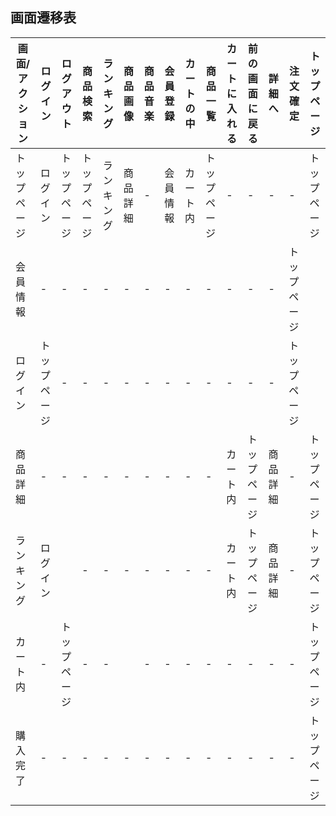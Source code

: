 ## 画面遷移表
|画面/アクション|ログイン|ログアウト|商品検索|ランキング|商品画像|商品音楽|会員登録|カートの中|商品一覧|カートに入れる|前の画面に戻る|詳細へ|注文確定|トップページ|
|---------------|--------|----------|---------|---------|--------|---------|--------|----------|--------|--------------|---------------|-----|--------|------------|
|トップページ|ログイン|トップページ|トップページ|ランキング|商品詳細|-|会員情報|カート内|トップページ|-|-|-|-|トップページ|
|会員情報|-|-|-|-|-|-|-|-|-|-|-|-|トップページ|
|ログイン|トップページ|-|-|-|-|-|-|-|-|-|-|-|トップページ|
|商品詳細|-|-|-|-|-|-|-|-|-|カート内|トップページ|商品詳細|-|トップページ|
|ランキング|ログイン||-|-|-|-|-|-|-|カート内|トップページ|商品詳細|-|トップページ|
|カート内|-|トップページ|-|-||-|-|-|-|-|-|-|-|トップページ|
|購入完了|-|-|-|-|-|-|-|-|-|-|-|-|-|トップページ|

